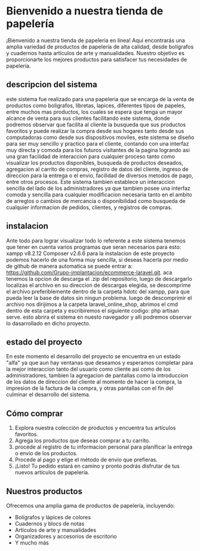 # Bienvenido a nuestra tienda de papelería

¡Bienvenido a nuestra tienda de papelería en línea! Aquí encontrarás una amplia variedad de productos de papelería de alta calidad, desde bolígrafos y cuadernos hasta artículos de arte y manualidades. Nuestro objetivo es proporcionarte los mejores productos para satisfacer tus necesidades de papelería.

## descripcion del sistema
este sistema fue realizado para una papeleria que se encarga de la venta de productos como boligrafos, libretas, lapices, diferentes tipos de papeles, entre muchos mas productos, los cuales se espera que tenga un mayor alcance de venta para sus clientes facilitando este sistema, donde podremos observar que facilita al cliente la busqueda que sus productos favoritos y puede realizar la compra desde sus hogares tanto desde sus computadoras como desde sus dispositivos moviles, este sistema se diseño para ser muy sencillo y practico para el cliente, contando con una interfaz muy directa y comoda para los futuros visitantes de la pagina logrando asi una gran facilidad de interaccion para cualquier proceso tanto como visualizar los productos disponibles, busqueda de productos deseados, agregacion al carrito de compras, registro de datos del cliente, ingreso de direccion para la entrega o el envio, facilidad de diversos metodos de pago, entre otros procesos.
Este sistema tambien establece un interaccion sencilla del lado de los administradores ya que tambien posee una interfaz comoda y sencilla para cualquier modificacion necesaria tanto en el ambito de arreglos o cambios de mercancia o disponibilidad como busqueda de cualquier informacion de pedidos, clientes, y registros de compras.

## instalacion
Ante todo para lograr visualizar todo lo referente a este sistema tenemos que tener en cuenta varios programas que seran necesarios para esto:
xampp v8.2.12
Composer v2.6.6
para la instalacion de este proyecto podemos hacerlo de una forma muy sencilla, si deseas hacerla por medio de github de manera automatica se puede entrar a: https://github.com/Grupo-implantacion/ecommerce-laravel.git.
aca tenemos la opcion de descarga el .zip del repositorio, luego de descargarlo localizas el archivo en su direccion de descargas elegida, se descomprime el archivo preferiblemente dentro de la carpeta hdotc del xampp, para que pueda leer la base de datos sin ningun problema.
luego de descomprimir el archivo nos dirijimos a la carpeta laravel_online_shop, abrimos el cmd dentro de esta carpeta y escribiremos el siguiente codigo:  php artisan serve. 
esto abrira el sistema en nuesto navegador y alli podremos observar lo dasarrollado en dicho proyecto.

## estado del proyecto
En este momento el desarrollo del proyecto se encuentra en un estado "alfa" ya que aun hay ventanas que deseamos y esperamos completar para la mejor interaccion tanto del usuario como cliente asi como de los administradores, tambien la agregacion de pantallas como la introduccion de los datos de direccion del cliente al momento de hacer la compra, la impresion de la factura de la compra, y otras pantallas con el fin del culminar el desarrollo del sistema.

## Cómo comprar

1. Explora nuestra colección de productos y encuentra tus artículos favoritos.
2. Agrega los productos que deseas comprar a tu carrito.
3. procede al registro de tu informacion personal para planificar la entrega o envio de los productos.
4. Procede al pago y elige el método de envío que prefieras.
5. ¡Listo! Tu pedido estará en camino y pronto podrás disfrutar de tus nuevos artículos de papelería.

## Nuestros productos

Ofrecemos una amplia gama de productos de papelería, incluyendo:
- Bolígrafos y lápices de colores
- Cuadernos y blocs de notas
- Artículos de arte y manualidades
- Organizadores y accesorios de escritorio
- Y mucho más

